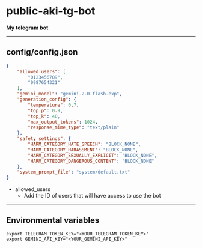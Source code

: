 # public-aki-tg-bot
**My telegram bot**

---

## config/config.json

```json
{
    "allowed_users": [
        "0123456789",
        "0987654321"
    ],
    "gemini_model": "gemini-2.0-flash-exp",
    "generation_config": {
        "temperature": 0.7,
        "top_p": 0.9,
        "top_k": 40,
        "max_output_tokens": 1024,
        "response_mime_type": "text/plain"
    },
    "safety_settings": {
        "HARM_CATEGORY_HATE_SPEECH": "BLOCK_NONE",
        "HARM_CATEGORY_HARASSMENT": "BLOCK_NONE",
        "HARM_CATEGORY_SEXUALLY_EXPLICIT": "BLOCK_NONE",
        "HARM_CATEGORY_DANGEROUS_CONTENT": "BLOCK_NONE"
    },
    "system_prompt_file": "system/default.txt"
}
```

- allowed_users
    - Add the ID of users that will have access to use the bot

---

## Environmental variables

```
export TELEGRAM_TOKEN_KEY="<YOUR_TELEGRAM_TOKEN_KEY>"
export GEMINI_API_KEY="<YOUR_GEMINI_API_KEY>"
```
